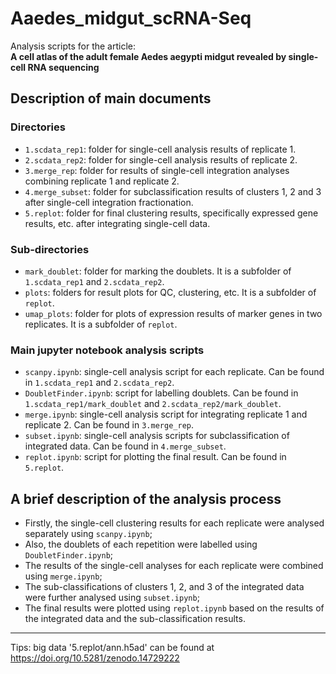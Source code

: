 # Aaedes_midgut_scRNA-Seq

Analysis scripts for the article:<br>
**A cell atlas of the adult female Aedes aegypti midgut revealed by single-cell RNA sequencing**

## Description of main documents

### Directories
- `1.scdata_rep1`: folder for single-cell analysis results of replicate 1.
- `2.scdata_rep2`: folder for single-cell analysis results of replicate 2.
- `3.merge_rep`: folder for results of single-cell integration analyses combining replicate 1 and replicate 2.
- `4.merge_subset`: folder for subclassification results of clusters 1, 2 and 3 after single-cell integration fractionation.
- `5.replot`: folder for final clustering results, specifically expressed gene results, etc. after integrating single-cell data.

### Sub-directories
- `mark_doublet`: folder for marking the doublets. It is a subfolder of `1.scdata_rep1` and `2.scdata_rep2`.
- `plots`: folders for result plots for QC, clustering, etc. It is a subfolder of `replot`.
- `umap_plots`: folder for plots of expression results of marker genes in two replicates. It is a subfolder of `replot`.

### Main jupyter notebook analysis scripts
- `scanpy.ipynb`: single-cell analysis script for each replicate. Can be found in `1.scdata_rep1` and `2.scdata_rep2`.
- `DoubletFinder.ipynb`: script for labelling doublets. Can be found in `1.scdata_rep1/mark_doublet` and `2.scdata_rep2/mark_doublet`.
- `merge.ipynb`: single-cell analysis script for integrating replicate 1 and replicate 2. Can be found in `3.merge_rep`.
- `subset.ipynb`: single-cell analysis scripts for subclassification of integrated data. Can be found in `4.merge_subset`.
- `replot.ipynb`: script for plotting the final result. Can be found in `5.replot`.

## A brief description of the analysis process
- Firstly, the single-cell clustering results for each replicate were analysed separately using `scanpy.ipynb`;
- Also, the doublets of each repetition were labelled using `DoubletFinder.ipynb`;
- The results of the single-cell analyses for each replicate were combined using `merge.ipynb`;
- The sub-classifications of clusters 1, 2, and 3 of the integrated data were further analysed using `subset.ipynb`;
- The final results were plotted using `replot.ipynb` based on the results of the integrated data and the sub-classification results.
---
Tips: big data '5.replot/ann.h5ad' can be found at https://doi.org/10.5281/zenodo.14729222
